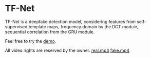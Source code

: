 # TF-Net
TF-Net is a deepfake detection model, considering features from self-supervised template maps, frequency domain by the DCT module, sequential correlation from the GRU module.

Feel free to try the [demo](https://colab.research.google.com/drive/16OSk-F4Mv-E_v994SiXiM0mgQjKhz_Ip?usp=sharing).

All video rights are reserved by the owner. 
[real.mp4](https://www.youtube.com/watch?v=h45KOn8UgpY&t=1s&ab_channel=TODAY%E7%9C%8B%E4%B8%96%E7%95%8C)
[fake.mp4](https://www.youtube.com/watch?v=cQ54GDm1eL0&t=11s&ab_channel=BuzzFeedVideo)
